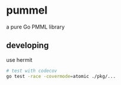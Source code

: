 # pummel

a pure Go PMML library

## developing

use hermit

```bash
# test with codecov
go test -race -covermode=atomic ./pkg/...
```
